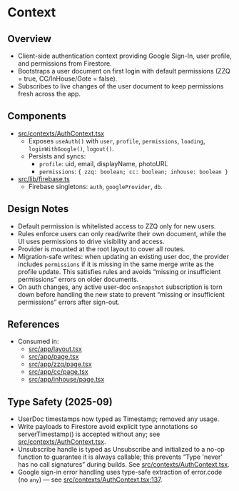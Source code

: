 # Context

## Overview
- Client-side authentication context providing Google Sign-In, user profile, and permissions from Firestore.
- Bootstraps a user document on first login with default permissions (ZZQ = true, CC/InHouse/Gote = false).
- Subscribes to live changes of the user document to keep permissions fresh across the app.

## Components
- [src/contexts/AuthContext.tsx](src/contexts/AuthContext.tsx)
  - Exposes `useAuth()` with `user`, `profile`, `permissions`, `loading`, `loginWithGoogle()`, `logout()`.
  - Persists and syncs:
    - `profile`: uid, email, displayName, photoURL
    - `permissions`: `{ zzq: boolean; cc: boolean; inhouse: boolean }`
- [src/lib/firebase.ts](src/lib/firebase.ts)
  - Firebase singletons: `auth`, `googleProvider`, `db`.

## Design Notes
- Default permission is whitelisted access to ZZQ only for new users.
- Rules enforce users can only read/write their own document, while the UI uses permissions to drive visibility and access.
- Provider is mounted at the root layout to cover all routes.
- Migration-safe writes: when updating an existing user doc, the provider includes `permissions` if it is missing in the same merge write as the profile update. This satisfies rules and avoids “missing or insufficient permissions” errors on older documents.
- On auth changes, any active user-doc `onSnapshot` subscription is torn down before handling the new state to prevent “missing or insufficient permissions” errors after sign-out.

## References
- Consumed in:
  - [src/app/layout.tsx](src/app/layout.tsx)
  - [src/app/page.tsx](src/app/page.tsx)
  - [src/app/zzq/page.tsx](src/app/zzq/page.tsx)
  - [src/app/cc/page.tsx](src/app/cc/page.tsx)
  - [src/app/inhouse/page.tsx](src/app/inhouse/page.tsx)

## Type Safety (2025-09)
- UserDoc timestamps now typed as Timestamp; removed any usage.
- Write payloads to Firestore avoid explicit type annotations so serverTimestamp() is accepted without any; see [src/contexts/AuthContext.tsx](src/contexts/AuthContext.tsx).
- Unsubscribe handle is typed as Unsubscribe and initialized to a no-op function to guarantee it is always callable; this prevents “Type 'never' has no call signatures” during builds. See [src/contexts/AuthContext.tsx](src/contexts/AuthContext.tsx).
- Google sign-in error handling uses type-safe extraction of error.code (no `any`) — see [src/contexts/AuthContext.tsx:137](src/contexts/AuthContext.tsx:137).